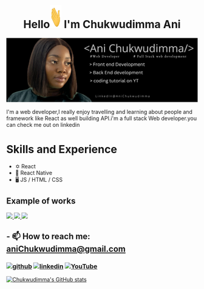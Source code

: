 <h1 align="center">Hello<img src="https://raw.githubusercontent.com/ABSphreak/ABSphreak/master/gifs/Hi.gif" width="30px" height="60px"> I'm  Chukwudimma Ani</h1>

![I am GitHub Readme Generator's creator](main.png)

 I'm a web developer,I really enjoy travelling and learning about people and framework like React as well building API.i'm a full stack Web developer.you can check me out on linkedin

# Skills and Experience
* ✡️ React
* 📱 React Native
* 🖥️ JS / HTML / CSS

 
## Example of works
<a href =" https://chukwudimma-ani.github.io/Remake-of-NYSC-homePage/" target ="_blank"><img src ="Gray Beauty TikTok Video.gif" width ="200" height ="" /> </a>  <a href ="https://github.com/Chukwudimma-Ani/Ravens-game" target ="_blank"><img src ="GMP_U2F2ZUdIMDE= 2.GIF" width ="200" />  </a>    <a href ="https://github.com/Chukwudimma-Ani/Ravens-game" target ="_blank"><img src ="Light mode .GIF" width ="200" />  </a> 



## - 📫 How to reach me: aniChukwudimma@gmail.com 


### [<img src='https://cdn.jsdelivr.net/npm/simple-icons@3.0.1/icons/github.svg' alt='github' height='40'>](https://github.com/Chukwudimma-Ani)  [<img src='https://cdn.jsdelivr.net/npm/simple-icons@3.0.1/icons/linkedin.svg' alt='linkedin' height='40'>](https://www.linkedin.com/in/ani-chukwudimma-675395213?utm_source=share&utm_campaign=share_via&utm_content=profile&utm_medium=ios_app)  [<img src='https://cdn.jsdelivr.net/npm/simple-icons@3.0.1/icons/youtube.svg' alt='YouTube' height='40'>](https://www.youtube.com/channel/anidimma6473)  





[![Chukwudimma's GitHub stats](https://github-readme-stats.vercel.app/api?username=Chukwudimma-Ani)](https://github.com/Chukwudimma-Ani/github-readme-stats)
